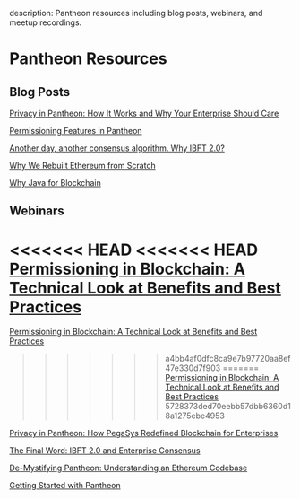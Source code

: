 description: Pantheon resources including blog posts, webinars, and meetup recordings. 
<!--- END of page meta data -->

# Pantheon Resources 

## Blog Posts 

[Privacy in Pantheon: How It Works and Why Your Enterprise Should Care](https://pegasys.tech/privacy-in-pantheon-how-it-works-and-why-your-enterprise-should-care/)

[Permissioning Features in Pantheon](https://pegasys.tech/protecting-the-enterprise-permissioning-features-in-pantheon/)

[Another day, another consensus algorithm. Why IBFT 2.0?](https://pegasys.tech/another-day-another-consensus-algorithm-why-ibft-2-0/)

[Why We Rebuilt Ethereum from Scratch](https://media.consensys.net/why-we-rebuilt-ethereum-from-scratch-9e38b6ebd4a2)

[Why Java for Blockchain](https://media.consensys.net/why-java-for-blockchain-73f1b444c2d)

## Webinars 

<<<<<<< HEAD
<<<<<<< HEAD
[Permissioning in Blockchain: A Technical Look at Benefits and Best Practices](https://pegasys.wistia.com/medias/3px9eo2sf5)
=======
[Permissioning in Blockchain: A Technical Look at Benefits and Best Practices](https://www.youtube.com/watch?v=CD0pHtNDqZs)
>>>>>>> a4bb4af0dfc8ca9e7b97720aa8ef47e330d7f903
=======
[Permissioning in Blockchain: A Technical Look at Benefits and Best Practices](https://www.youtube.com/watch?v=CD0pHtNDqZs)
>>>>>>> 5728373ded70eebb57dbb6360d18a1275ebe4953

[Privacy in Pantheon: How PegaSys Redefined Blockchain for Enterprises](https://www.youtube.com/watch?v=8l7SSZLyFL8)

[The Final Word: IBFT 2.0 and Enterprise Consensus](https://www.youtube.com/watch?v=YmTUP_dWfME)

[De-Mystifying Pantheon: Understanding an Ethereum Codebase](https://www.youtube.com/watch?v=OJfib9kTK7U&feature=youtu.be)

[Getting Started with Pantheon](https://www.youtube.com/watch?v=OKWBr94J9rY&t=1s)
